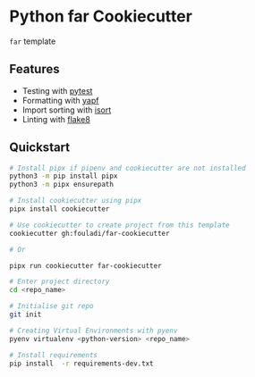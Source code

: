 # Python far Cookiecutter

`far` template

## Features
- Testing with [pytest](https://docs.pytest.org/en/latest/)
- Formatting with [yapf](https://github.com/google/yapf)
- Import sorting with [isort](https://github.com/timothycrosley/isort)
- Linting with [flake8](http://flake8.pycqa.org/en/latest/)

## Quickstart
```sh
# Install pipx if pipenv and cookiecutter are not installed
python3 -m pip install pipx
python3 -m pipx ensurepath

# Install cookiecutter using pipx
pipx install cookiecutter

# Use cookiecutter to create project from this template
cookiecutter gh:fouladi/far-cookiecutter

# Or

pipx run cookiecutter far-cookiecutter

# Enter project directory
cd <repo_name>

# Initialise git repo
git init

# Creating Virtual Environments with pyenv
pyenv virtualenv <python-version> <repo_name>

# Install requirements
pip install  -r requirements-dev.txt
```
